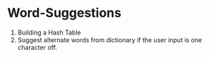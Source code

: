 # Word-Suggestions
1. Building a Hash Table 
2. Suggest alternate words from dictionary if the user input is one character off.
